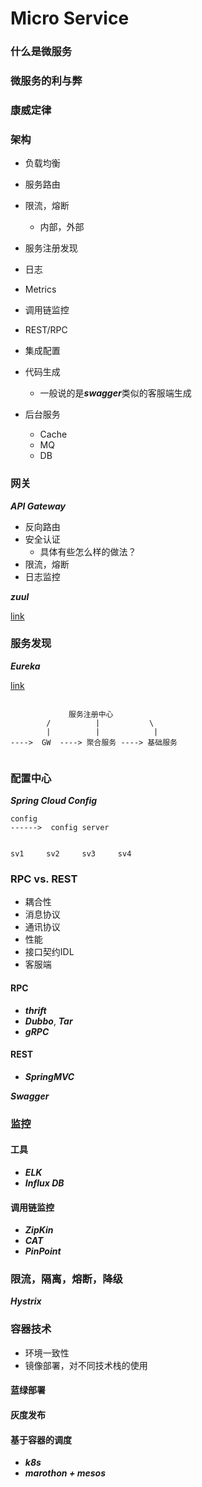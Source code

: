 # Micro Service

### 什么是微服务

### 微服务的利与弊

### 康威定律

### 架构

* 负载均衡
* 服务路由
* 限流，熔断
  - 内部，外部



* 服务注册发现



* 日志
* Metrics
* 调用链监控



* REST/RPC



* 集成配置



* 代码生成
  - 一般说的是***swagger***类似的客服端生成



* 后台服务
  - Cache
  - MQ
  - DB



### 网关

***API Gateway***

* 反向路由
* 安全认证
  - 具体有些怎么样的做法？
* 限流，熔断
* 日志监控

***zuul***

[link](https://github.com/Netflix/zuul)


### 服务发现

***Eureka***

[link](https://github.com/Netflix/eureka)

```

             服务注册中心
        /          |           \
        |          |            |
---->  GW  ----> 聚合服务 ----> 基础服务


```

### 配置中心


***Spring Cloud Config***

```
config
------>  config server


sv1     sv2     sv3     sv4

```


### RPC vs. REST

* 耦合性
* 消息协议
* 通讯协议
* 性能
* 接口契约IDL
* 客服端

#### RPC
* ***thrift***
* ***Dubbo***, ***Tar***
* ***gRPC***

#### REST

* ***SpringMVC***

***Swagger***


### 监控

#### 工具

* ***ELK***
* ***Influx DB***

#### 调用链监控

* ***ZipKin***
* ***CAT***
* ***PinPoint***


### 限流，隔离，熔断，降级

***Hystrix***


### 容器技术

* 环境一致性
* 镜像部署，对不同技术栈的使用


#### 蓝绿部署

#### 灰度发布


#### 基于容器的调度

* ***k8s***
* ***marothon + mesos***
